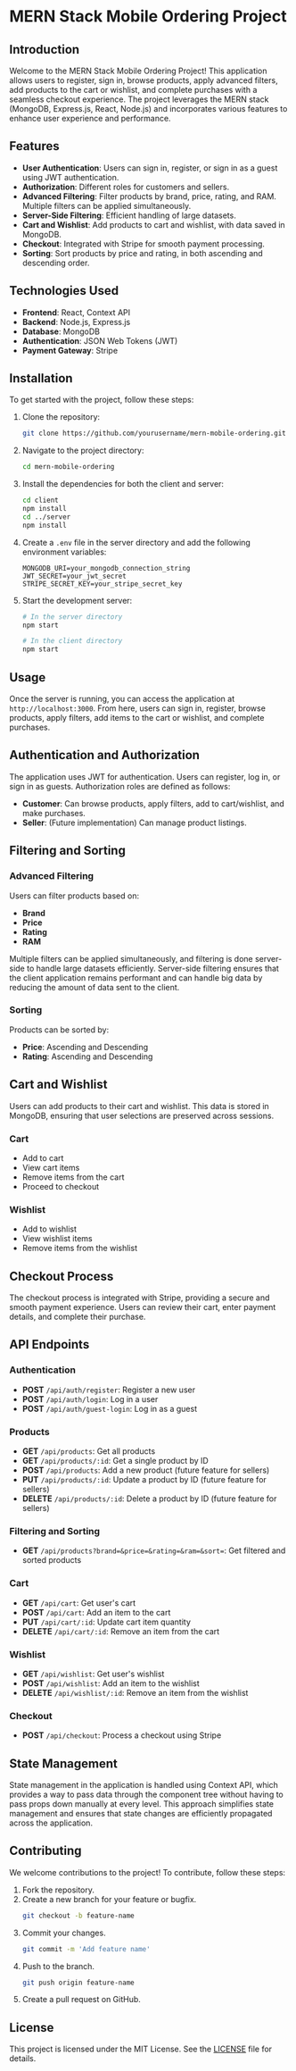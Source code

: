 <!-- # Getting Started with Create React App

This project was bootstrapped with [Create React App](https://github.com/facebook/create-react-app).

## Available Scripts

In the project directory, you can run:

### `npm start`

Runs the app in the development mode.\
Open [http://localhost:3000](http://localhost:3000) to view it in your browser.

The page will reload when you make changes.\
You may also see any lint errors in the console.

### `npm test`

Launches the test runner in the interactive watch mode.\
See the section about [running tests](https://facebook.github.io/create-react-app/docs/running-tests) for more information.

### `npm run build`

Builds the app for production to the `build` folder.\
It correctly bundles React in production mode and optimizes the build for the best performance.

The build is minified and the filenames include the hashes.\
Your app is ready to be deployed!

See the section about [deployment](https://facebook.github.io/create-react-app/docs/deployment) for more information.

### `npm run eject`

**Note: this is a one-way operation. Once you `eject`, you can't go back!**

If you aren't satisfied with the build tool and configuration choices, you can `eject` at any time. This command will remove the single build dependency from your project.

Instead, it will copy all the configuration files and the transitive dependencies (webpack, Babel, ESLint, etc) right into your project so you have full control over them. All of the commands except `eject` will still work, but they will point to the copied scripts so you can tweak them. At this point you're on your own.

You don't have to ever use `eject`. The curated feature set is suitable for small and middle deployments, and you shouldn't feel obligated to use this feature. However we understand that this tool wouldn't be useful if you couldn't customize it when you are ready for it.

## Learn More

You can learn more in the [Create React App documentation](https://facebook.github.io/create-react-app/docs/getting-started).

To learn React, check out the [React documentation](https://reactjs.org/).

### Code Splitting

This section has moved here: [https://facebook.github.io/create-react-app/docs/code-splitting](https://facebook.github.io/create-react-app/docs/code-splitting)

### Analyzing the Bundle Size

This section has moved here: [https://facebook.github.io/create-react-app/docs/analyzing-the-bundle-size](https://facebook.github.io/create-react-app/docs/analyzing-the-bundle-size)

### Making a Progressive Web App

This section has moved here: [https://facebook.github.io/create-react-app/docs/making-a-progressive-web-app](https://facebook.github.io/create-react-app/docs/making-a-progressive-web-app)

### Advanced Configuration

This section has moved here: [https://facebook.github.io/create-react-app/docs/advanced-configuration](https://facebook.github.io/create-react-app/docs/advanced-configuration)

### Deployment

This section has moved here: [https://facebook.github.io/create-react-app/docs/deployment](https://facebook.github.io/create-react-app/docs/deployment)

### `npm run build` fails to minify

This section has moved here: [https://facebook.github.io/create-react-app/docs/troubleshooting#npm-run-build-fails-to-minify](https://facebook.github.io/create-react-app/docs/troubleshooting#npm-run-build-fails-to-minify) -->



# MERN Stack Mobile Ordering Project

## Introduction

Welcome to the MERN Stack Mobile Ordering Project! This application allows users to register, sign in, browse products, apply advanced filters, add products to the cart or wishlist, and complete purchases with a seamless checkout experience. The project leverages the MERN stack (MongoDB, Express.js, React, Node.js) and incorporates various features to enhance user experience and performance.

## Features

- **User Authentication**: Users can sign in, register, or sign in as a guest using JWT authentication.
- **Authorization**: Different roles for customers and sellers.
- **Advanced Filtering**: Filter products by brand, price, rating, and RAM. Multiple filters can be applied simultaneously.
- **Server-Side Filtering**: Efficient handling of large datasets.
- **Cart and Wishlist**: Add products to cart and wishlist, with data saved in MongoDB.
- **Checkout**: Integrated with Stripe for smooth payment processing.
- **Sorting**: Sort products by price and rating, in both ascending and descending order.

## Technologies Used

- **Frontend**: React, Context API
- **Backend**: Node.js, Express.js
- **Database**: MongoDB
- **Authentication**: JSON Web Tokens (JWT)
- **Payment Gateway**: Stripe

## Installation

To get started with the project, follow these steps:

1. Clone the repository:
    ```bash
    git clone https://github.com/yourusername/mern-mobile-ordering.git
    ```

2. Navigate to the project directory:
    ```bash
    cd mern-mobile-ordering
    ```

3. Install the dependencies for both the client and server:
    ```bash
    cd client
    npm install
    cd ../server
    npm install
    ```

4. Create a `.env` file in the server directory and add the following environment variables:
    ```env
    MONGODB_URI=your_mongodb_connection_string
    JWT_SECRET=your_jwt_secret
    STRIPE_SECRET_KEY=your_stripe_secret_key
    ```

5. Start the development server:
    ```bash
    # In the server directory
    npm start

    # In the client directory
    npm start
    ```

## Usage

Once the server is running, you can access the application at `http://localhost:3000`. From here, users can sign in, register, browse products, apply filters, add items to the cart or wishlist, and complete purchases.

## Authentication and Authorization

The application uses JWT for authentication. Users can register, log in, or sign in as guests. Authorization roles are defined as follows:
- **Customer**: Can browse products, apply filters, add to cart/wishlist, and make purchases.
- **Seller**: (Future implementation) Can manage product listings.

## Filtering and Sorting

### Advanced Filtering

Users can filter products based on:
- **Brand**
- **Price**
- **Rating**
- **RAM**

Multiple filters can be applied simultaneously, and filtering is done server-side to handle large datasets efficiently. Server-side filtering ensures that the client application remains performant and can handle big data by reducing the amount of data sent to the client.

### Sorting

Products can be sorted by:
- **Price**: Ascending and Descending
- **Rating**: Ascending and Descending

## Cart and Wishlist

Users can add products to their cart and wishlist. This data is stored in MongoDB, ensuring that user selections are preserved across sessions.

### Cart

- Add to cart
- View cart items
- Remove items from the cart
- Proceed to checkout

### Wishlist

- Add to wishlist
- View wishlist items
- Remove items from the wishlist

## Checkout Process

The checkout process is integrated with Stripe, providing a secure and smooth payment experience. Users can review their cart, enter payment details, and complete their purchase.

## API Endpoints

### Authentication

- **POST** `/api/auth/register`: Register a new user
- **POST** `/api/auth/login`: Log in a user
- **POST** `/api/auth/guest-login`: Log in as a guest

### Products

- **GET** `/api/products`: Get all products
- **GET** `/api/products/:id`: Get a single product by ID
- **POST** `/api/products`: Add a new product (future feature for sellers)
- **PUT** `/api/products/:id`: Update a product by ID (future feature for sellers)
- **DELETE** `/api/products/:id`: Delete a product by ID (future feature for sellers)

### Filtering and Sorting

- **GET** `/api/products?brand=&price=&rating=&ram=&sort=`: Get filtered and sorted products

### Cart

- **GET** `/api/cart`: Get user's cart
- **POST** `/api/cart`: Add an item to the cart
- **PUT** `/api/cart/:id`: Update cart item quantity
- **DELETE** `/api/cart/:id`: Remove an item from the cart

### Wishlist

- **GET** `/api/wishlist`: Get user's wishlist
- **POST** `/api/wishlist`: Add an item to the wishlist
- **DELETE** `/api/wishlist/:id`: Remove an item from the wishlist

### Checkout

- **POST** `/api/checkout`: Process a checkout using Stripe

## State Management

State management in the application is handled using Context API, which provides a way to pass data through the component tree without having to pass props down manually at every level. This approach simplifies state management and ensures that state changes are efficiently propagated across the application.

## Contributing

We welcome contributions to the project! To contribute, follow these steps:

1. Fork the repository.
2. Create a new branch for your feature or bugfix.
    ```bash
    git checkout -b feature-name
    ```
3. Commit your changes.
    ```bash
    git commit -m 'Add feature name'
    ```
4. Push to the branch.
    ```bash
    git push origin feature-name
    ```
5. Create a pull request on GitHub.

## License

This project is licensed under the MIT License. See the [LICENSE](LICENSE) file for details.
